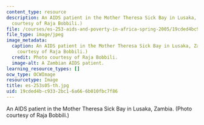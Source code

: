 ```yaml
---
content_type: resource
description: An AIDS patient in the Mother Theresa Sick Bay in Lusaka, Zambia. (Photo
  courtesy of Raja Bobbili.)
file: /courses/es-253-aids-and-poverty-in-africa-spring-2005/19cded4bc9332bc16a666b010fbc7f86_es-253s05-th.jpg
file_type: image/jpeg
image_metadata:
  caption: An AIDS patient in the Mother Theresa Sick Bay in Lusaka, Zambia. (Photo
    courtesy of Raja Bobbili.)
  credit: Photo courtesy of Raja Bobbili.
  image-alt: A Zambian AIDS patient.
learning_resource_types: []
ocw_type: OCWImage
resourcetype: Image
title: es-253s05-th.jpg
uid: 19cded4b-c933-2bc1-6a66-6b010fbc7f86
---
```

An AIDS patient in the Mother Theresa Sick Bay in Lusaka, Zambia. (Photo courtesy of Raja Bobbili.)

